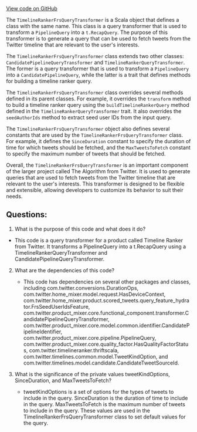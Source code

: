 [View code on GitHub](https://github.com/misbahsy/the-algorithm/home-mixer/server/src/main/scala/com/twitter/home_mixer/product/scored_tweets/query_transformer/TimelineRankerFrsQueryTransformer.scala)

The `TimelineRankerFrsQueryTransformer` is a Scala object that defines a class with the same name. This class is a query transformer that is used to transform a `PipelineQuery` into a `t.RecapQuery`. The purpose of this transformer is to generate a query that can be used to fetch tweets from the Twitter timeline that are relevant to the user's interests.

The `TimelineRankerFrsQueryTransformer` class extends two other classes: `CandidatePipelineQueryTransformer` and `TimelineRankerQueryTransformer`. The former is a query transformer that is used to transform a `PipelineQuery` into a `CandidatePipelineQuery`, while the latter is a trait that defines methods for building a timeline ranker query.

The `TimelineRankerFrsQueryTransformer` class overrides several methods defined in its parent classes. For example, it overrides the `transform` method to build a timeline ranker query using the `buildTimelineRankerQuery` method defined in the `TimelineRankerQueryTransformer` trait. It also overrides the `seedAuthorIds` method to extract seed user IDs from the input query.

The `TimelineRankerFrsQueryTransformer` object also defines several constants that are used by the `TimelineRankerFrsQueryTransformer` class. For example, it defines the `SinceDuration` constant to specify the duration of time for which tweets should be fetched, and the `MaxTweetsToFetch` constant to specify the maximum number of tweets that should be fetched.

Overall, the `TimelineRankerFrsQueryTransformer` is an important component of the larger project called The Algorithm from Twitter. It is used to generate queries that are used to fetch tweets from the Twitter timeline that are relevant to the user's interests. This transformer is designed to be flexible and extensible, allowing developers to customize its behavior to suit their needs.
## Questions: 
 1. What is the purpose of this code and what does it do?
   - This code is a query transformer for a product called Timeline Ranker from Twitter. It transforms a PipelineQuery into a t.RecapQuery using a TimelineRankerQueryTransformer and CandidatePipelineQueryTransformer.

2. What are the dependencies of this code?
   - This code has dependencies on several other packages and classes, including com.twitter.conversions.DurationOps, com.twitter.home_mixer.model.request.HasDeviceContext, com.twitter.home_mixer.product.scored_tweets.query_feature_hydrator.FrsSeedUserIdsFeature, com.twitter.product_mixer.core.functional_component.transformer.CandidatePipelineQueryTransformer, com.twitter.product_mixer.core.model.common.identifier.CandidatePipelineIdentifier, com.twitter.product_mixer.core.pipeline.PipelineQuery, com.twitter.product_mixer.core.quality_factor.HasQualityFactorStatus, com.twitter.timelineranker.thriftscala, com.twitter.timelines.common.model.TweetKindOption, and com.twitter.timelines.model.candidate.CandidateTweetSourceId.

3. What is the significance of the private values tweetKindOptions, SinceDuration, and MaxTweetsToFetch?
   - tweetKindOptions is a set of options for the types of tweets to include in the query. SinceDuration is the duration of time to include in the query. MaxTweetsToFetch is the maximum number of tweets to include in the query. These values are used in the TimelineRankerFrsQueryTransformer class to set default values for the query.